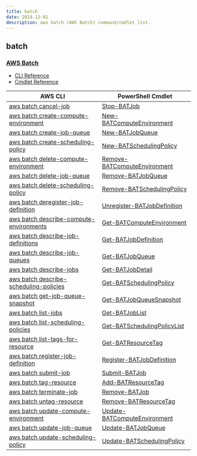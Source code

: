 ```yaml
---
title: batch
date: 2024-12-01
description: aws batch (AWS Batch) command/cmdlet list.
---
```


## batch

### [AWS Batch](https://aws.amazon.com/batch/)

* [CLI Reference](https://awscli.amazonaws.com/v2/documentation/api/latest/reference/batch/index.html)
* [Cmdlet Reference](https://docs.aws.amazon.com/powershell/latest/reference/items/AWS_Batch_cmdlets.html)

|AWS CLI|PowerShell Cmdlet|
|----|----|
|[aws batch cancel-job](https://awscli.amazonaws.com/v2/documentation/api/latest/reference/batch/cancel-job.html)|[Stop-BATJob](https://docs.aws.amazon.com/powershell/latest/reference/items/Stop-BATJob.html)|
|[aws batch create-compute-environment](https://awscli.amazonaws.com/v2/documentation/api/latest/reference/batch/create-compute-environment.html)|[New-BATComputeEnvironment](https://docs.aws.amazon.com/powershell/latest/reference/items/New-BATComputeEnvironment.html)|
|[aws batch create-job-queue](https://awscli.amazonaws.com/v2/documentation/api/latest/reference/batch/create-job-queue.html)|[New-BATJobQueue](https://docs.aws.amazon.com/powershell/latest/reference/items/New-BATJobQueue.html)|
|[aws batch create-scheduling-policy](https://awscli.amazonaws.com/v2/documentation/api/latest/reference/batch/create-scheduling-policy.html)|[New-BATSchedulingPolicy](https://docs.aws.amazon.com/powershell/latest/reference/items/New-BATSchedulingPolicy.html)|
|[aws batch delete-compute-environment](https://awscli.amazonaws.com/v2/documentation/api/latest/reference/batch/delete-compute-environment.html)|[Remove-BATComputeEnvironment](https://docs.aws.amazon.com/powershell/latest/reference/items/Remove-BATComputeEnvironment.html)|
|[aws batch delete-job-queue](https://awscli.amazonaws.com/v2/documentation/api/latest/reference/batch/delete-job-queue.html)|[Remove-BATJobQueue](https://docs.aws.amazon.com/powershell/latest/reference/items/Remove-BATJobQueue.html)|
|[aws batch delete-scheduling-policy](https://awscli.amazonaws.com/v2/documentation/api/latest/reference/batch/delete-scheduling-policy.html)|[Remove-BATSchedulingPolicy](https://docs.aws.amazon.com/powershell/latest/reference/items/Remove-BATSchedulingPolicy.html)|
|[aws batch deregister-job-definition](https://awscli.amazonaws.com/v2/documentation/api/latest/reference/batch/deregister-job-definition.html)|[Unregister-BATJobDefinition](https://docs.aws.amazon.com/powershell/latest/reference/items/Unregister-BATJobDefinition.html)|
|[aws batch describe-compute-environments](https://awscli.amazonaws.com/v2/documentation/api/latest/reference/batch/describe-compute-environments.html)|[Get-BATComputeEnvironment](https://docs.aws.amazon.com/powershell/latest/reference/items/Get-BATComputeEnvironment.html)|
|[aws batch describe-job-definitions](https://awscli.amazonaws.com/v2/documentation/api/latest/reference/batch/describe-job-definitions.html)|[Get-BATJobDefinition](https://docs.aws.amazon.com/powershell/latest/reference/items/Get-BATJobDefinition.html)|
|[aws batch describe-job-queues](https://awscli.amazonaws.com/v2/documentation/api/latest/reference/batch/describe-job-queues.html)|[Get-BATJobQueue](https://docs.aws.amazon.com/powershell/latest/reference/items/Get-BATJobQueue.html)|
|[aws batch describe-jobs](https://awscli.amazonaws.com/v2/documentation/api/latest/reference/batch/describe-jobs.html)|[Get-BATJobDetail](https://docs.aws.amazon.com/powershell/latest/reference/items/Get-BATJobDetail.html)|
|[aws batch describe-scheduling-policies](https://awscli.amazonaws.com/v2/documentation/api/latest/reference/batch/describe-scheduling-policies.html)|[Get-BATSchedulingPolicy](https://docs.aws.amazon.com/powershell/latest/reference/items/Get-BATSchedulingPolicy.html)|
|[aws batch get-job-queue-snapshot](https://awscli.amazonaws.com/v2/documentation/api/latest/reference/batch/get-job-queue-snapshot.html)|[Get-BATJobQueueSnapshot](https://docs.aws.amazon.com/powershell/latest/reference/items/Get-BATJobQueueSnapshot.html)|
|[aws batch list-jobs](https://awscli.amazonaws.com/v2/documentation/api/latest/reference/batch/list-jobs.html)|[Get-BATJobList](https://docs.aws.amazon.com/powershell/latest/reference/items/Get-BATJobList.html)|
|[aws batch list-scheduling-policies](https://awscli.amazonaws.com/v2/documentation/api/latest/reference/batch/list-scheduling-policies.html)|[Get-BATSchedulingPolicyList](https://docs.aws.amazon.com/powershell/latest/reference/items/Get-BATSchedulingPolicyList.html)|
|[aws batch list-tags-for-resource](https://awscli.amazonaws.com/v2/documentation/api/latest/reference/batch/list-tags-for-resource.html)|[Get-BATResourceTag](https://docs.aws.amazon.com/powershell/latest/reference/items/Get-BATResourceTag.html)|
|[aws batch register-job-definition](https://awscli.amazonaws.com/v2/documentation/api/latest/reference/batch/register-job-definition.html)|[Register-BATJobDefinition](https://docs.aws.amazon.com/powershell/latest/reference/items/Register-BATJobDefinition.html)|
|[aws batch submit-job](https://awscli.amazonaws.com/v2/documentation/api/latest/reference/batch/submit-job.html)|[Submit-BATJob](https://docs.aws.amazon.com/powershell/latest/reference/items/Submit-BATJob.html)|
|[aws batch tag-resource](https://awscli.amazonaws.com/v2/documentation/api/latest/reference/batch/tag-resource.html)|[Add-BATResourceTag](https://docs.aws.amazon.com/powershell/latest/reference/items/Add-BATResourceTag.html)|
|[aws batch terminate-job](https://awscli.amazonaws.com/v2/documentation/api/latest/reference/batch/terminate-job.html)|[Remove-BATJob](https://docs.aws.amazon.com/powershell/latest/reference/items/Remove-BATJob.html)|
|[aws batch untag-resource](https://awscli.amazonaws.com/v2/documentation/api/latest/reference/batch/untag-resource.html)|[Remove-BATResourceTag](https://docs.aws.amazon.com/powershell/latest/reference/items/Remove-BATResourceTag.html)|
|[aws batch update-compute-environment](https://awscli.amazonaws.com/v2/documentation/api/latest/reference/batch/update-compute-environment.html)|[Update-BATComputeEnvironment](https://docs.aws.amazon.com/powershell/latest/reference/items/Update-BATComputeEnvironment.html)|
|[aws batch update-job-queue](https://awscli.amazonaws.com/v2/documentation/api/latest/reference/batch/update-job-queue.html)|[Update-BATJobQueue](https://docs.aws.amazon.com/powershell/latest/reference/items/Update-BATJobQueue.html)|
|[aws batch update-scheduling-policy](https://awscli.amazonaws.com/v2/documentation/api/latest/reference/batch/update-scheduling-policy.html)|[Update-BATSchedulingPolicy](https://docs.aws.amazon.com/powershell/latest/reference/items/Update-BATSchedulingPolicy.html)|

